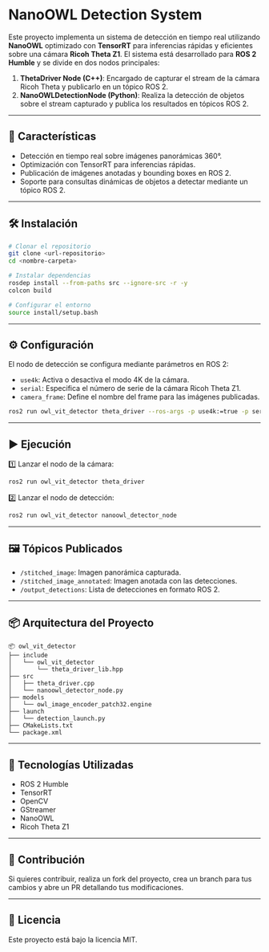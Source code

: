 # NanoOWL Detection System

Este proyecto implementa un sistema de detección en tiempo real utilizando **NanoOWL** optimizado con **TensorRT** para inferencias rápidas y eficientes sobre una cámara **Ricoh Theta Z1**. El sistema está desarrollado para **ROS 2 Humble** y se divide en dos nodos principales:

1. **ThetaDriver Node (C++)**: Encargado de capturar el stream de la cámara Ricoh Theta y publicarlo en un tópico ROS 2.
2. **NanoOWLDetectionNode (Python)**: Realiza la detección de objetos sobre el stream capturado y publica los resultados en tópicos ROS 2.

---

## 🚀 **Características**

* Detección en tiempo real sobre imágenes panorámicas 360°.
* Optimización con TensorRT para inferencias rápidas.
* Publicación de imágenes anotadas y bounding boxes en ROS 2.
* Soporte para consultas dinámicas de objetos a detectar mediante un tópico ROS 2.

---

## 🛠️ **Instalación**

```bash
# Clonar el repositorio
git clone <url-repositorio>
cd <nombre-carpeta>

# Instalar dependencias
rosdep install --from-paths src --ignore-src -r -y
colcon build

# Configurar el entorno
source install/setup.bash
```

---

## ⚙️ **Configuración**

El nodo de detección se configura mediante parámetros en ROS 2:

* `use4k`: Activa o desactiva el modo 4K de la cámara.
* `serial`: Especifica el número de serie de la cámara Ricoh Theta Z1.
* `camera_frame`: Define el nombre del frame para las imágenes publicadas.

```bash
ros2 run owl_vit_detector theta_driver --ros-args -p use4k:=true -p serial:=<número-de-serie> -p camera_frame:=camera_1
```

---

## ▶️ **Ejecución**

1️⃣ Lanzar el nodo de la cámara:

```bash
ros2 run owl_vit_detector theta_driver
```

2️⃣ Lanzar el nodo de detección:

```bash
ros2 run owl_vit_detector nanoowl_detector_node
```

---

## 🖼️ **Tópicos Publicados**

* `/stitched_image`: Imagen panorámica capturada.
* `/stitched_image_annotated`: Imagen anotada con las detecciones.
* `/output_detections`: Lista de detecciones en formato ROS 2.

---

## 📦 **Arquitectura del Proyecto**

```
📦 owl_vit_detector
├── include
│   └── owl_vit_detector
│       └── theta_driver_lib.hpp
├── src
│   ├── theta_driver.cpp
│   └── nanoowl_detector_node.py
├── models
│   └── owl_image_encoder_patch32.engine
├── launch
│   └── detection_launch.py
├── CMakeLists.txt
└── package.xml
```

---

## 🤖 **Tecnologías Utilizadas**

* ROS 2 Humble
* TensorRT
* OpenCV
* GStreamer
* NanoOWL
* Ricoh Theta Z1

---

## 🤝 **Contribución**

Si quieres contribuir, realiza un fork del proyecto, crea un branch para tus cambios y abre un PR detallando tus modificaciones.

---

## 📄 **Licencia**

Este proyecto está bajo la licencia MIT.

